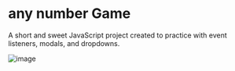 # any number Game

A short and sweet JavaScript project created to practice with event listeners, modals, and dropdowns.

![image](https://user-images.githubusercontent.com/2569742/200348061-854328a1-1bf3-44cb-977c-4d325c6c5d09.png)
